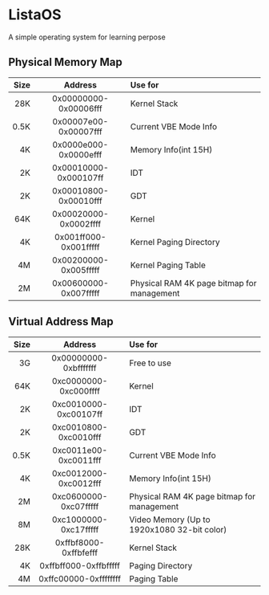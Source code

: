 # ListaOS
A simple operating system for learning perpose

## Physical Memory Map

| Size |        Address        |                   Use for                   |
| ---: | :-------------------: | :------------------------------------------ |
|  28K | 0x00000000-0x00006fff | Kernel Stack                                |
| 0.5K | 0x00007e00-0x00007fff | Current VBE Mode Info                       |
|   4K | 0x0000e000-0x0000efff | Memory Info(int 15H)                        |
|   2K | 0x00010000-0x000107ff | IDT                                         |
|   2K | 0x00010800-0x00010fff | GDT                                         |
|  64K | 0x00020000-0x0002ffff | Kernel                                      |
|   4K | 0x001ff000-0x001fffff | Kernel Paging Directory                     |
|   4M | 0x00200000-0x005fffff | Kernel Paging Table                         |
|   2M | 0x00600000-0x007fffff | Physical RAM 4K page bitmap for management  |

## Virtual Address Map

| Size |        Address        |                   Use for                   |
| ---: | :-------------------: | :------------------------------------------ |
|   3G | 0x00000000-0xbfffffff | Free to use                                 |
|  64K | 0xc0000000-0xc000ffff | Kernel                                      |
|   2K | 0xc0010000-0xc00107ff | IDT                                         |
|   2K | 0xc0010800-0xc0010fff | GDT                                         |
| 0.5K | 0xc0011e00-0xc0011fff | Current VBE Mode Info                       |
|   4K | 0xc0012000-0xc0012fff | Memory Info(int 15H)                        |
|   2M | 0xc0600000-0xc07fffff | Physical RAM 4K page bitmap for management  |
|   8M | 0xc1000000-0xc17fffff | Video Memory (Up to 1920x1080 32-bit color) |
|  28K | 0xffbf8000-0xffbfefff | Kernel Stack                                |
|   4K | 0xffbff000-0xffbfffff | Paging Directory                            |
|   4M | 0xffc00000-0xffffffff | Paging Table                                |

